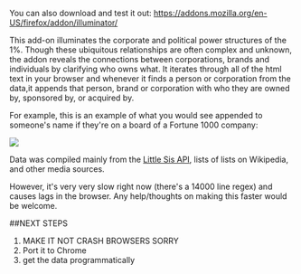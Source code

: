 
You can also download and test it out:
https://addons.mozilla.org/en-US/firefox/addon/illuminator/

This add-on illuminates the corporate and political power structures of the 1%. Though these ubiquitous relationships are often complex and unknown, the addon reveals the connections between corporations, brands and individuals by clarifying who owns what. It iterates through all of the html text in your browser and whenever it finds a person or corporation from the data,it appends that person, brand or corporation with who they are owned by, sponsored by, or acquired by. 

For example, this is an example of what you would see appended to someone's name if they're on a board of a Fortune 1000 company:

![](https://pbs.twimg.com/media/Bm2RSfWCcAAk5Y7.png)

Data was compiled mainly from the <a href = "http://littlesis.org/home/dashboard">Little Sis API</a>, lists of lists on Wikipedia, and other media sources. 

However, it's very very slow right now (there's a 14000 line regex) and causes lags in the browser. Any help/thoughts on making this faster would be welcome.


##NEXT STEPS
1. MAKE IT NOT CRASH BROWSERS SORRY 
2. Port it to Chrome
3. get the data programmatically
